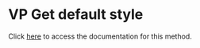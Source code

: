 <!---->
# VP Get default style

Click [here](https://developer.4d.com/docs/20/ViewPro/method-list#vp-get-default-style) to access the documentation for this method.

